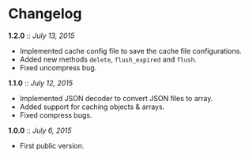 # Changelog

**1.2.0** :: *July 13, 2015*

- Implemented cache config file to save the cache file configurations.
- Added new methods `delete`, `flush_expired` and `flush`.
- Fixed uncompress bug.

**1.1.0** :: *July 12, 2015*

- Implemented JSON decoder to convert JSON files to array.
- Added support for caching objects & arrays.
- Fixed compress bugs.

**1.0.0** :: *July 6, 2015*

- First public version.
